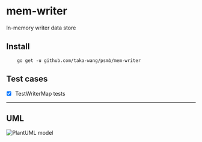 # mem-writer

In-memory writer data store

## Install

```
    go get -u github.com/taka-wang/psmb/mem-writer
```

## Test cases

- [x] TestWriterMap tests


---

## UML 

![PlantUML model](http://www.plantuml.com/plantuml/proxy?src=https://raw.githubusercontent.com/taka-wang/puml/master/mem-writer.puml)
